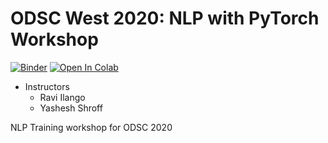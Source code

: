 # ODSC West 2020: NLP with PyTorch Workshop

[![Binder](https://mybinder.org/badge_logo.svg)](https://mybinder.org/v2/gh/ravi-ilango/odsc2020_nlp/master)
[![Open In Colab](https://colab.research.google.com/assets/colab-badge.svg)](https://github.com/ravi-ilango/odsc2020_nlp)

* Instructors
  - Ravi Ilango
  - Yashesh Shroff


NLP Training workshop for ODSC 2020
